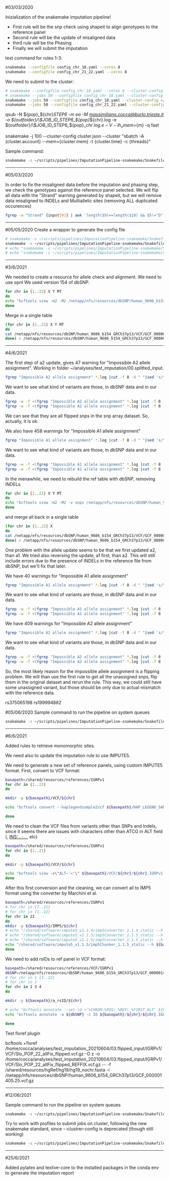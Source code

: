 
#03/03/2020

Inizialization of the snakemake imputation pipeline!

* First rule will be the snp check using shapeit to align genotypes to the reference panel
* Second rule will be the update of misaligned data
* third rule will be the Phasing
* Finally we will submit the imputation

test command for rules 1-3:
```bash
snakemake --configfile config_chr_18.yaml --cores 8 
snakemake --configfile config_chr_21_22.yaml --cores 8 
```

We need to submit to the cluster:

```bash
# snakemake --configfile config_chr_18.yaml --cores 8 --cluster-config SGE_cluster.json --cluster "qsub -N ${pop}_${chr}_STEP6 -m ea -M {cluster.user_mail} -pe {cluster.parall_env} {threads} -o {config.output_folder}/\$JOB_ID_{config.pop}_{config.chr}.log -e {config.output_folder}/\$JOB_ID_STEP6_{config.pop}_{config.chr}.e -V -l h_vmem={cluster.mem} -q {cluster.queue}"
# snakemake --jobs 50 --configfile config_chr_18.yaml --cluster-config ~/scripts/pipelines/ImputationPipeline-snakemake/SGE_cluster.json --cluster "qsub -N ${pop}_${chr}_STEP6 -m ea -M {cluster.user_mail} -pe {cluster.parall_env} {threads} -o {config.output_folder}/\$JOB_ID_{config.pop}_{config.chr}.log -e {config.output_folder}/\$JOB_ID_STEP6_{config.pop}_{config.chr}.e -V -l h_vmem={cluster.mem} -q {cluster.queue}"
snakemake --jobs 50 --configfile config_chr_18.yaml --cluster-config ~/scripts/pipelines/ImputationPipeline-snakemake/SGE_cluster.json --cluster "qsub -N {config[pop]}_{config[chr]}_{rule} -m ea -M {cluster.user_mail} -pe {cluster.parall_env} {threads} -o {config[output_folder]}/\$JOB_ID_{config[pop]}_{config[chr]}.log -e {config[output_folder]}/\$JOB_ID_{config[pop]}_{config[chr]}.e -V -l h_vmem={cluster.mem} -q {cluster.queue}"
snakemake --jobs 50 --configfile config_chr_21_22.yaml --cluster-config ~/scripts/pipelines/ImputationPipeline-snakemake/SGE_cluster.json --cluster "qsub -N {config[pop]}_{wildcards.chrom}_{rule} -m ea -M {cluster.user_mail} -pe {cluster.parall_env} {threads} -o {config[output_folder]}/\$JOB_ID_{config[pop]}_{wildcards.chrom}.log -e {config[output_folder]}/\$JOB_ID_{config[pop]}_{wildcards.chrom}.e -V -l h_vmem={cluster.mem} -q {cluster.queue}"
```

qsub -N ${pop}_${chr}_STEP6 -m ea -M massimiliano.cocca@burlo.trieste.it -o ${outfolder}/\$JOB_ID_STEP6_${pop}_${chr}.log -e ${outfolder}/\$JOB_ID_STEP6_${pop}_${chr}.log.e -V -l h_vmem=${m} -q fast

snakemake -j 100 --cluster-config cluster.json --cluster "sbatch -A {cluster.account} --mem={cluster.mem} -t {cluster.time} -c {threads}"


Sample command:

```bash
snakemake -s ~/scripts/pipelines/ImputationPipeline-snakemake/Snakefile -p -r --configfile /home/cocca/analyses/test_imputation_20210604/config_test_2.yaml --cores 10 --keep-going
```

---
#05/03/2020

In order to fix the misaligned data before the imputation and phasing step, we check the genotypes against the reference panel selected.
We will flip all data with the "Strand" warning generated by shapeit, but we will remove data misaligned to INDELs and Multiallelic sites (removing ALL duplicated occurences)

```bash
fgrep -w "Strand" {input[0]} | awk 'length($9)==length($10) && $5!="D" && $5!="I"' | cut -f 4 | sort|uniq -u > {output.strand_rsid}
```

---
#05/05/2020
Create a wrapper to generate the config file

```bash
# snakemake -s ~/scripts/pipelines/ImputationPipeline-snakemake/Snakefile -p -r --jobs 50 --configfile /home/cocca/analyses/test_imputation/config_test_2.yaml --cluster-config ~/scripts/pipelines/ImputationPipeline-snakemake/SGE_cluster.json --cluster "qsub -N {config[cohort_name]}_{wildcards.chr}_{rule} -V -cwd -m ea -M {cluster.user_mail} -pe {cluster.parall_env} {threads} -o {config[paths][log_folder]}/\$JOB_ID_{config[cohort_name]}_{wildcards.chr}.log -e {config[paths][log_folder]}/\$JOB_ID_{config[cohort_name]}_{wildcards.chr}.e -V -l h_vmem={cluster.mem} -q {cluster.queue}"
snakemake -s ~/scripts/pipelines/ImputationPipeline-snakemake/Snakefile -p -r --jobs 50 --configfile /home/cocca/analyses/test_imputation_20210604/config_test_2.yaml --cluster-config ~/scripts/pipelines/ImputationPipeline-snakemake/SGE_cluster.json --keep-going --cluster "qsub -N {config[cohort_name]}_{rule} -V -cwd -m ea -M {cluster.user_mail} -pe {cluster.parall_env} {threads} -o {config[paths][log_folder]}/\$JOB_ID_{config[cohort_name]}_{rule}.log -e {config[paths][log_folder]}/\$JOB_ID_{config[cohort_name]}_{rule}.e -V -l h_vmem={cluster.mem} -q {cluster.queue}"
# echo "snakemake -s ~/scripts/pipelines/ImputationPipeline-snakemake/Snakefile -p -r --configfile /home/cocca/analyses/test_imputation_20210604/config_test_2.yaml --cores 30 --keep-going"
# echo "snakemake -s ~/scripts/pipelines/ImputationPipeline-snakemake/Snakefile -p -r --configfile /home/cocca/analyses/test_imputation/config_test_2.yaml --cores 32 " | qsub -N test_imputation -o ./
```

---
#3/6/2021

We needed to create a resource for allele check and alignment.
We need to use opnl
We used version 154 of dbSNP.

```bash
for chr in {1..22} X Y MT
do
echo "bcftools view -m2 -M2 /netapp/nfs/resources/dbSNP/human_9606_b154_GRCh37p13/VCF/GCF_000001405.25.chr${chr}.vcf.gz |bcftools query -f'%CHROM\t%POS\t%ID\t%REF\t%ALT\n' > /netapp/nfs/resources/dbSNP/human_9606_b154_GRCh37p13/VCF/GCF_000001405.25.chr${chr}.dbSNP154.tab" | qsub -N get_${chr}_data -V -cwd -l h_vmem=15G -q fast
done
```

Merge in a single table

```bash
(for chr in {1..22} X Y MT
do
cat /netapp/nfs/resources/dbSNP/human_9606_b154_GRCh37p13/VCF/GCF_000001405.25.chr${chr}.dbSNP154.tab
done) > /netapp/nfs/resources/dbSNP/human_9606_b154_GRCh37p13/GCF_000001405.25.dbSNP154.tab
```

---
#4/6/2021

The first step of a2 update, gives 47 warning for "Impossible A2 allele assignment".
Working in folder ~/analyses/test_imputation/00.splitted_input.

```bash
fgrep "Impossible A2 allele assignment" *.log |cut -f 8 -d " "|sed 's/\.//g'
```

We want to see what kind of variants are those, in dbSNP data and in our data.

```bash
fgrep -w -f <(fgrep "Impossible A2 allele assignment" *.log |cut -f 8 -d " "|sed 's/\.//g') /netapp/nfs/resources/dbSNP/human_9606_b154_GRCh37p13/GCF_000001405.25.dbSNP154.tab > ../impossible_a2_assign_dbSNP.tab
fgrep -w -f <(fgrep "Impossible A2 allele assignment" *.log |cut -f 8 -d " "|sed 's/\.//g') Slo_POP_snps_only_mapUpdateExt.bim
```

We can see that they are all flipped snps in the snp array dataset. So, actually, it is ok.

We also have 458 warnings for "Impossible A1 allele assignment"

```bash
fgrep "Impossible A1 allele assignment" *.log |cut -f 8 -d " "|sed 's/\.//g'
```

We want to see what kind of variants are those, in dbSNP data and in our data.

```bash
fgrep -w -f <(fgrep "Impossible A1 allele assignment" *.log |cut -f 8 -d " "|sed 's/\.//g') /netapp/nfs/resources/dbSNP/human_9606_b154_GRCh37p13/GCF_000001405.25.dbSNP154.tab > ../impossible_a1_assign_dbSNP.tab
fgrep -w -f <(fgrep "Impossible A1 allele assignment" *.log |cut -f 8 -d " "|sed 's/\.//g') *.bim
```


In the menawhile, we need to rebuild the ref table with dbSNP, removing INDELs

```bash
for chr in {1..22} X Y MT
do
echo "bcftools view -m2 -M2 -v snps /netapp/nfs/resources/dbSNP/human_9606_b154_GRCh37p13/VCF/GCF_000001405.25.chr${chr}.vcf.gz |bcftools query -f'%CHROM\t%POS\t%ID\t%REF\t%ALT\n' > /netapp/nfs/resources/dbSNP/human_9606_b154_GRCh37p13/VCF/GCF_000001405.25.chr${chr}.dbSNP154.tab" | qsub -N get_${chr}_data -V -cwd -l h_vmem=15G -q fast
done
```

and merge all back in a single table

```bash
(for chr in {1..22} X
do
cat /netapp/nfs/resources/dbSNP/human_9606_b154_GRCh37p13/VCF/GCF_000001405.25.chr${chr}.dbSNP154.tab
done) > /netapp/nfs/resources/dbSNP/human_9606_b154_GRCh37p13/GCF_000001405.25.SNPS.dbSNP154.tab
```

One problem with the allele update seems to be that we first updated a2, than a1. We tried also reversing the update, a1 first, than a2. This will still include errors due to the presence of INDELs in the reference file from dbSNP, but we'll fix that later.

We have 40 warnings for "Impossible A1 allele assignment"

```bash
fgrep "Impossible A1 allele assignment" *.log |cut -f 8 -d " "|sed 's/\.//g'
```

We want to see what kind of variants are those, in dbSNP data and in our data.

```bash
fgrep -w -f <(fgrep "Impossible A1 allele assignment" *.log |cut -f 8 -d " "|sed 's/\.//g') /netapp/nfs/resources/dbSNP/human_9606_b154_GRCh37p13/GCF_000001405.25.SNPS.dbSNP154.tab > ../impossible_a1_assign_dbSNP.tab
fgrep -w -f <(fgrep "Impossible A1 allele assignment" *.log |cut -f 8 -d " "|sed 's/\.//g') *.bim
```

We have 409 warnings for "Impossible A2 allele assignment"

```bash
fgrep "Impossible A2 allele assignment" *.log |cut -f 8 -d " "|sed 's/\.//g'
```

We want to see what kind of variants are those, in dbSNP data and in our data.

```bash
fgrep -w -f <(fgrep "Impossible A2 allele assignment" *.log |cut -f 8 -d " "|sed 's/\.//g') /netapp/nfs/resources/dbSNP/human_9606_b154_GRCh37p13/GCF_000001405.25.dbSNP154.tab > ../impossible_a2_assign_dbSNP.tab
fgrep -w -f <(fgrep "Impossible A2 allele assignment" *.log |cut -f 8 -d " "|sed 's/\.//g') Slo_POP_snps_only_mapUpdateExt.bim
```

So, the most likely reason for the impossible allele assignment is a flipping problem. 
We will than use the first rule to get all the unassigned snps, flip them in the original dataset and rerun the rule.
This way, we could still have some unassigned variant, but those should be only due to actual mismatch with the reference data.

rs375065198
rs199994882


#05/06/2020
Sample command to run the pipeline on system queues

```bash
snakemake -s ~/scripts/pipelines/ImputationPipeline-snakemake/Snakefile -p -r --jobs 50 --configfile /home/cocca/analyses/test_imputation_20210604/config_test_2.yaml --cluster-config ~/scripts/pipelines/ImputationPipeline-snakemake/SGE_cluster.json --keep-going --cluster "qsub -N {config[cohort_name]}_{rule} -V -cwd -m ea -M {cluster.user_mail} -pe {cluster.parall_env} {threads} -o {config[paths][log_folder]}/\\$JOB_ID_{config[cohort_name]}_{rule}.log -e {config[paths][log_folder]}/\\$JOB_ID_{config[cohort_name]}_{rule}.e -V -l h_vmem={cluster.mem} -q {cluster.queue}"
```

---
#6/6/2021

Added rules to retrieve monomorphic sites.

We need also to update the imputation rule to use IMPUTE5.

We need to generate a new set of reference panels, using custom IMPUTE5 format.
First, convert to VCF format:

```bash
basepath=/shared/resources/references/IGRPv1
for chr in {1..22}
do

mkdir -p ${basepath}/VCF/${chr}

echo "bcftools convert --haplegendsample2vcf ${basepath}/HAP_LEGEND_SAMPLES/${chr}/${chr}.IGRPv1.hap.gz,${basepath}/HAP_LEGEND_SAMPLES/${chr}/${chr}.IGRPv1.legend.gz,${basepath}/HAP_LEGEND_SAMPLES/${chr}/${chr}.IGRPv1.samples -O z -o ${basepath}/VCF/${chr}/${chr}.IGRPv1.vcf.gz;tabix -p vcf ${basepath}/VCF/${chr}/${chr}.IGRPv1.vcf.gz" |qsub -N convert_${chr}_vcf -V -cwd -l h_vmem=15G -q fast

done
```

We need to clean the VCF files from variants other than SNPs and Indels, since it seems there are issues with characters other than ATCG in ALT field (<CN0>, <INS:...:...>, etc)

```bash
basepath=/shared/resources/references/IGRPv1
for chr in {1..21}
do

mkdir -p ${basepath}/VCF/${chr}

echo "bcftools view -e\"ALT~'<'\" ${basepath}/VCF/${chr}/${chr}.IGRPv1.vcf.gz -O z -o ${basepath}/VCF/${chr}/${chr}.IGRPv1.clean.vcf.gz;tabix -p vcf ${basepath}/VCF/${chr}/${chr}.IGRPv1.clean.vcf.gz" |qsub -N clean_${chr}_vcf -V -cwd -l h_vmem=15G -q fast
done
```


After this first conversion and the cleaning, we can convert all to IMP5 format using the converter by Marchini et al.

```bash
basepath=/shared/resources/references/IGRPv1
# for chr in {7..21}
# for chr in {1..22}
for chr in 22
do
mkdir -p ${basepath}/IMP5/${chr}
# echo "/shared/software/impute5_v1.1.4/imp5Converter_1.1.4_static --h ${basepath}/VCF/${chr}/${chr}.IGRPv1.vcf.gz --r ${chr} --o ${basepath}/IMP5/${chr}/${chr}.IGRPv1.imp5" |qsub -N convert_${chr}_imp5 -V -cwd -l h_vmem=15G -q fast
# echo "/shared/software/impute5_v1.1.5/imp5Converter_1.1.5_static --h ${basepath}/VCF/${chr}/${chr}.IGRPv1.vcf.gz --r ${chr} --o ${basepath}/IMP5/${chr}/${chr}.IGRPv1.imp5" |qsub -N convert_${chr}_imp5 -V -cwd -l h_vmem=15G -q fast
# echo "/shared/software/impute5_v1.1.5/imp5Converter_1.1.5_static --h ${basepath}/VCF/${chr}/${chr}.IGRPv1.clean.vcf.gz --r ${chr} --o ${basepath}/IMP5/${chr}/${chr}.IGRPv1.imp5" |qsub -N convert_${chr}_imp5 -V -cwd -l h_vmem=15G -q fast
echo "/shared/software/impute5_v1.1.5/imp5Chunker_1.1.5_static --h ${basepath}/VCF/${chr}/${chr}.IGRPv1.clean.vcf.gz --r ${chr} --g /home/cocca/analyses/test_imputation_20210604/04.phased_data/IGRPv1/Slo_POP_22_phased.vcf.gz --o /home/cocca/analyses/test_imputation_20210604/04.phased_data/IGRPv1/Slo_POP_22_phased.coordinates.txt" |qsub -N chunk_${chr}_imp5 -V -cwd -l h_vmem=15G -q fast
done
```


We need to add rsIDs to ref panel in VCF format:

```bash
basepath=/shared/resources/references/VCF/IGRPv1
dbSNP=/netapp/nfs/resources/dbSNP/human_9606_b154_GRCh37p13/GCF_000001405.25.vcf.gz
# for chr in 1 {3..22}
# for chr in 2
for chr in 1 3 4
do

mkdir -p ${basepath}/a_rsID/${chr}

# echo "bcftools annotate --set-id +'%CHROM:%POS\_%REF\_%FIRST_ALT' ${basepath}/noRs/${chr}/${chr}.IGRPv1.vcf.gz -O z -o ${basepath}/${chr}/${chr}.IGRPv1.vcf.gz;tabix -p vcf ${basepath}/${chr}/${chr}.IGRPv1.vcf.gz" |qsub -N annots_${chr}_vcf -V -cwd -l h_vmem=20G -q fast
echo "bcftools annotate -a ${dbSNP} -c ID ${basepath}/${chr}/${chr}.IGRPv1.vcf.gz -O z -o ${basepath}/a_rsID/${chr}/${chr}.IGRPv1.vcf.gz;tabix -p vcf ${basepath}/a_rsID/${chr}/${chr}.IGRPv1.vcf.gz" |qsub -N annots_${chr}_vcf -V -cwd -l h_vmem=15G -q "fast@apollo2.burlo.trieste.it"

done
```

Test fixref plugin

bcftools +fixref /home/cocca/analyses/test_imputation_20210604/03.flipped_input/IGRPv1/VCF/Slo_POP_22_allFix_flipped.vcf.gz -O z -o /home/cocca/analyses/test_imputation_20210604/03.flipped_input/IGRPv1/VCF/Slo_POP_22_allFix_flipped_REFFIX.vcf.gz -- -f /shared/resources/hgRef/hg19/hg19_nochr.fasta -i /netapp/nfs/resources/dbSNP/human_9606_b154_GRCh37p13/GCF_000001405.25.vcf.gz

---
#12/06/2021

Sample command to run the pipeline on system queues

```bash
snakemake -s ~/scripts/pipelines/ImputationPipeline-snakemake/Snakefile --restart-times 3 -p -r --jobs 100 --configfile /home/cocca/analyses/test_imputation_20210604/config_test_2.yaml --cluster-config ~/scripts/pipelines/ImputationPipeline-snakemake/SGE_cluster.json --cluster "qsub -N {config[cohort_name]}_{rule} -V -cwd -m ea -M {cluster.user_mail} -pe {cluster.parall_env} {threads} -o {log.stdout} -e {log.stderr} -l h_vmem={cluster.mem} -q {cluster.queue}"
```


Try to work with profiles to submit jobs on cluster, following the new snakemake standard, since --clustrer-config is deprecated (though still working)

```bash
snakemake -s ~/scripts/pipelines/ImputationPipeline-snakemake/Snakefile -p -r --configfile /home/cocca/analyses/test_imputation_20210604/config_test_2.yaml --profile ~/scripts/pipelines/ImputationPipeline-snakemake/profiles/SGE
```

---
#25/6/2021

Added pylatex and texlive-core to the installed packages in the conda env to generate the imputation report

